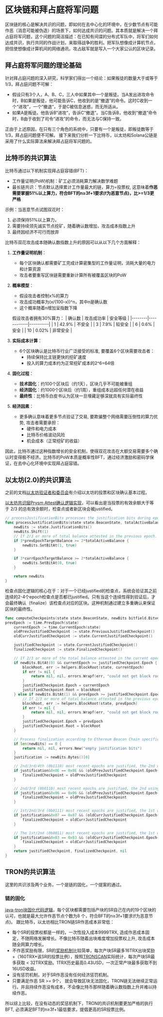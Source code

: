 # 区块链和拜占庭将军问题
区块链的核心是解决共识的问题，即如何在去中心化的环境中，在少数节点有可能作恶（消息可能被伪造）的场景下，如何达成共识的问题。其本质就是解决一个拜占庭将军问题，这个问题的简洁描述：在已知有间谍的分布式军队中，将军们如何达成共识，执行共同的作战计划，来取得战争的胜利。把军队想像成计算机节点，把信使想像成计算机间的网络通讯，攻占敌军就是写入一个大家公认的区块记录。

## 拜占庭将军问题的理论基础
针对拜占庭问题的深入研究，科学家们得出一个结论：如果叛徒的数量大于或等于1/3，拜占庭问题不可解：
- 假设只有3个人，A、B、C，三人中如果其中一个是叛徒。当A发出进攻命令时，B如果是叛徒，他可能告诉C，他收到的是“撤退”的命令。这时C收到一个“进攻”，一个“撤退“，于是C被信息迷惑，而无所适从。
- 如果A是叛徒。他告诉B“进攻”，告诉C“撤退”。当C告诉B，他收到“撤退”命令时，B由于收到了司令“进攻”的命令，而无法与C保持一致。

正由于上述原因，在只有三个角色的系统中，只要有一个是叛徒，即叛徒数等于1/3，拜占庭问题便不可解。
接下来我们分析一下比特币，以太坊和Solana公链是采用了什么实际算法来解决拜占庭将军问题的。

## 比特币的共识算法
比特币通过以下机制实现拜占庭容错(BFT)：
- 工作量证明(PoW)机制：矿工必须消耗算力解决数学难题
- 最长链共识：节点默认选择累计工作量最大的链，算力=投票权, 这意味着**作恶需要掌握51%以上算力，符合BFT的n≥3f+1要求(f为恶意节点)，比>=1/3更严格**

示例：当恶意节点试图双花时：
1. 必须保持51%以上算力，
2. 需要持续领先诚实节点挖矿，随着确认数增加，攻击成本指数上升
4. 最终因经济不可行而放弃
       
比特币双花攻击成本随确认数指数上升的原因可以从以下几个方面解释：
1. **工作量证明机制**：
   - 每个区块确认都需要矿工完成计算密集型的工作量证明，消耗大量的电力和计算资源
   - 攻击者要重写区块链需要重新计算所有被覆盖区块的PoW
2. **概率模型**：
   - 假设攻击者控制x%的算力
   - 攻击成功概率为(x/(100-x))^n，其中n是确认数
   - 这个概率随着n增加呈指数下降

   假设攻击者拥有30%算力：
   | 确认数 | 攻击成功率 | 安全等级 |
   |--------|------------|----------|
   | 1      | 42.9%      | 不安全   |
   | 3      | 7.9%       | 较安全   |
   | 6      | 0.6%       | 安全     |
   | 10     | 0.02%      | 非常安全 |

3. **实际成本计算**：
   - 6个区块确认是比特币行业广泛接受的标准, 要覆盖6个区块需要攻击者：
     * 持续保持比主链更快的挖矿速度
     * 投入的算力成本约为正常挖矿成本的2^6=64倍
4. **固化过程**：
   - **技术固化**：约100个区块后（约1天），区块几乎不可能被重组
   - **经济固化**：约1000个区块后（约1周），重组成本远超任何潜在收益
   - **最终性**：比特币白皮书认为区块一旦埋藏足够深就具有实际最终性

5. **经济因素**：
   - 更多确认意味着更多节点验证了交易, 要欺骗整个网络需要压倒性的算力优势, 攻击者需要承担：
     * 硬件和电力成本
     * 比特币价格波动风险
     * 机会成本（正常挖矿的收益）

因此，比特币通过这种指数增长的安全机制，使得双花攻击在大额交易需要多个确认时变得极不经济。比特币的PoW本质是概率性BFT，通过经济激励和密码学保证，在去中心化环境中实现拜占庭容错。
        

## 以太坊(2.0)的共识算法
之前的文档[以太坊验证者和委员会](https://troneco.atlassian.net/wiki/spaces/javatronx/pages/919568628/EIP-7549+Remove+committee+index+out)有介绍以太坊的投票和区块确认基本过程。

[以太坊共识层Prysm Attest确认逻辑实现](https://github.com/OffchainLabs/prysm/blob/develop/beacon-chain/core/epoch/precompute/justification_finalization.go#L72)，可以看出是当投票的有效余额大于等于 2/3 的总有效余额时，检查点或者新区块会被justified。

```go
// processJustificationBits processes the justification bits during epoch processing.
func processJustificationBits(state state.BeaconState, totalActiveBalance, prevEpochTargetBalance, currEpochTargetBalance uint64) bitfield.Bitvector4 {
	newBits := state.JustificationBits()
	newBits.Shift(1)
	// If 2/3 or more of total balance attested in the previous epoch.
	if 3*prevEpochTargetBalance >= 2*totalActiveBalance {
		newBits.SetBitAt(1, true)
	}

	if 3*currEpochTargetBalance >= 2*totalActiveBalance {
		newBits.SetBitAt(0, true)
	}

	return newBits
}

```

检查点固化逻辑的核心在于：对于一个已经justified的检查点，系统会验证其之前连续的2-4个epoch检查点是否都已justified。只有当这个连续性得到验证后，才会最终确认（finalize）该检查点对应的区块。这种机制通过建立多重确认来保证区块的最终性。
```go
func computeCheckpoints(state state.BeaconState, newBits bitfield.Bitvector4) (*ethpb.Checkpoint, *ethpb.Checkpoint, error) {
prevEpoch := time.PrevEpoch(state)
	currentEpoch := time.CurrentEpoch(state)
	oldPrevJustifiedCheckpoint := state.PreviousJustifiedCheckpoint()
	oldCurrJustifiedCheckpoint := state.CurrentJustifiedCheckpoint()

	justifiedCheckpoint := state.CurrentJustifiedCheckpoint()
	finalizedCheckpoint := state.FinalizedCheckpoint()

	// If 2/3 or more of the total balance attested in the current epoch.
	if newBits.BitAt(0) && currentEpoch >= justifiedCheckpoint.Epoch {
		blockRoot, err := helpers.BlockRoot(state, currentEpoch)
		if err != nil {
			return nil, nil, errors.Wrapf(err, "could not get block root for current epoch %d", currentEpoch)
		}
		justifiedCheckpoint.Epoch = currentEpoch
		justifiedCheckpoint.Root = blockRoot
	} else if newBits.BitAt(1) && prevEpoch >= justifiedCheckpoint.Epoch {
		// If 2/3 or more of total balance attested in the previous epoch.
		blockRoot, err := helpers.BlockRoot(state, prevEpoch)
		if err != nil {
			return nil, nil, errors.Wrapf(err, "could not get block root for previous epoch %d", prevEpoch)
		}
		justifiedCheckpoint.Epoch = prevEpoch
		justifiedCheckpoint.Root = blockRoot
	}

	// Process finalization according to Ethereum Beacon Chain specification.
	if len(newBits) == 0 {
		return nil, nil, errors.New("empty justification bits")
	}
	justification := newBits.Bytes()[0]

	// 2nd/3rd/4th (0b1110) most recent epochs are justified, the 2nd using the 4th as source.
	if justification&0x0E == 0x0E && (oldPrevJustifiedCheckpoint.Epoch+3) == currentEpoch {
		finalizedCheckpoint = oldPrevJustifiedCheckpoint
	}

	// 2nd/3rd (0b0110) most recent epochs are justified, the 2nd using the 3rd as source.
	if justification&0x06 == 0x06 && (oldPrevJustifiedCheckpoint.Epoch+2) == currentEpoch {
		finalizedCheckpoint = oldPrevJustifiedCheckpoint
	}

	// 1st/2nd/3rd (0b0111) most recent epochs are justified, the 1st using the 3rd as source.
	if justification&0x07 == 0x07 && (oldCurrJustifiedCheckpoint.Epoch+2) == currentEpoch {
		finalizedCheckpoint = oldCurrJustifiedCheckpoint
	}

	// The 1st/2nd (0b0011) most recent epochs are justified, the 1st using the 2nd as source
	if justification&0x03 == 0x03 && (oldCurrJustifiedCheckpoint.Epoch+1) == currentEpoch {
		finalizedCheckpoint = oldCurrJustifiedCheckpoint
	}
	return justifiedCheckpoint, finalizedCheckpoint, nil
}

``` 


## TRON的共识算法
这里的共识涉及两个业务，一个是链的固化，一个提案的通过。

### 链的固化

[java-tron块固化代码逻辑](https://troneco.atlassian.net/wiki/spaces/javatronx/pages/918421533?atlOrigin=eyJpIjoiOWU0Yjk5MTMwNWE4NDUzNWFlNzJjMjE0NjUzNDQ3OGQiLCJwIjoiYyJ9)，每个区块都需要包括产块的SR自己在内的19个区块的认可，也就是最大允许作恶节点个数为8 个，符合BFT的n≥3f+1要求(f为恶意节点)。
跟比特币，以太坊相比TRON链SR作恶成本非常低：
- 每个SR的投票权都是一样的，一次性投入成本9999TRX, 造成作恶成本固定，不随网络发展增长。不像比特币随着出块难度增加投票权上升, 攻击成本随全网算力增长。
- 不作恶奖励有限，SR的[奖励机制](https://troneco.atlassian.net/wiki/spaces/javatronx/pages/752550052)比较简单，每次产块SR最多16TRX出块奖励 +（160TRX*该SR的投票比例），按照[TRONSCAN](https://tronscan.org/#/sr/votes)实际统计，每次产块SR最多获取 < 32TRX奖励。1TRX历史最高0.43USD，一次正常产块最多获取不到16USD收益。
- 没有惩罚机制，对于SR作恶没有任何经济惩罚机制。
- 只要满足作恶 SR >= 9个， 就会导致区块无法固化，TRON链无法继续正常运行。并且持续作恶没有成本，不会像比特币那样随着确认数指数上升并难以持续作恶。

所以综上比较，在没有动态的奖惩机制下，TRON的共识机制要更加严格的执行BFT, 必须满足BFT的n≥3f+1最低要求，提倡更高的SR投票比例。

